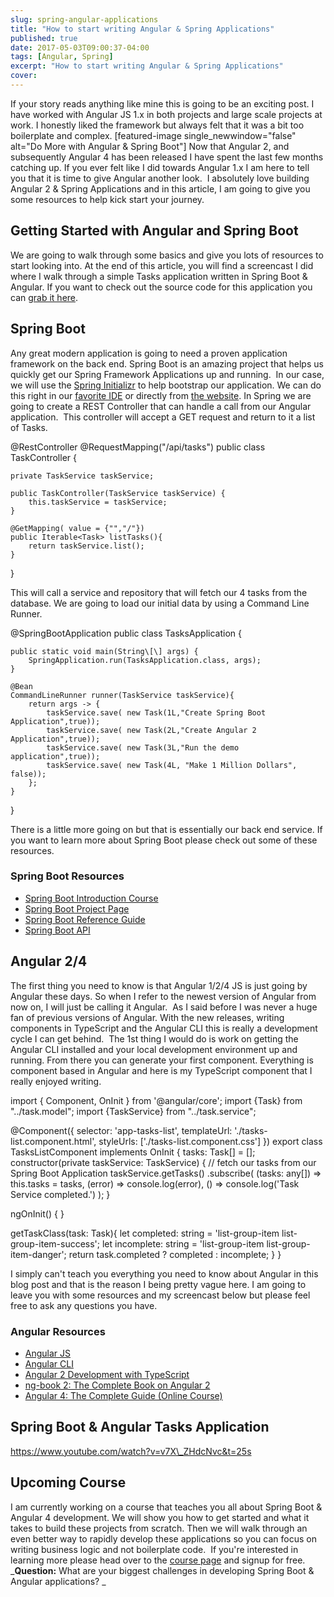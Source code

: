 ```yaml
---
slug: spring-angular-applications
title: "How to start writing Angular & Spring Applications"
published: true
date: 2017-05-03T09:00:37-04:00
tags: [Angular, Spring]
excerpt: "How to start writing Angular & Spring Applications"
cover: 
---
```


If your story reads anything like mine this is going to be an exciting post. I have worked with Angular JS 1.x in both projects and large scale projects at work. I honestly liked the framework but always felt that it was a bit too boilerplate and complex. \[featured-image single\_newwindow="false" alt="Do More with Angular & Spring Boot"\] Now that Angular 2, and subsequently Angular 4 has been released I have spent the last few months catching up. If you ever felt like I did towards Angular 1.x I am here to tell you that it is time to give Angular another look.  I absolutely love building Angular 2 & Spring Applications and in this article, I am going to give you some resources to help kick start your journey. 

## Getting Started with Angular and Spring Boot

We are going to walk through some basics and give you lots of resources to start looking into. At the end of this article, you will find a screencast I did where I walk through a simple Tasks application written in Spring Boot & Angular. If you want to check out the source code for this application you can [grab it here](https://github.com/cfaddict/spring-angular2-tasks). 

## Spring Boot

Any great modern application is going to need a proven application framework on the back end. Spring Boot is an amazing project that helps us quickly get our Spring Framework Applications up and running.  In our case, we will use the [Spring Initializr](http://start.spring.io/) to help bootstrap our application. We can do this right in our [favorite IDE](https://www.jetbrains.com/idea/) or directly from [the website](http://start.spring.io/). In Spring we are going to create a REST Controller that can handle a call from our Angular application.  This controller will accept a GET request and return to it a list of Tasks. 

@RestController
@RequestMapping("/api/tasks")
public class TaskController {

    private TaskService taskService;

    public TaskController(TaskService taskService) {
        this.taskService = taskService;
    }

    @GetMapping( value = {"","/"})
    public Iterable<Task> listTasks(){
        return taskService.list();
    }


}

This will call a service and repository that will fetch our 4 tasks from the database. We are going to load our initial data by using a Command Line Runner. 

@SpringBootApplication
public class TasksApplication {

	public static void main(String\[\] args) {
		SpringApplication.run(TasksApplication.class, args);
	}

	@Bean
	CommandLineRunner runner(TaskService taskService){
		return args -> {
			taskService.save( new Task(1L,"Create Spring Boot Application",true));
			taskService.save( new Task(2L,"Create Angular 2 Application",true));
			taskService.save( new Task(3L,"Run the demo application",true));
			taskService.save( new Task(4L, "Make 1 Million Dollars", false));
		};
	}
}

There is a little more going on but that is essentially our back end service. If you want to learn more about Spring Boot please check out some of these resources. 

### Spring Boot Resources

*   [Spring Boot Introduction Course](http://courses.therealdanvega.com/p/spring-boot-intro)
*   [Spring Boot Project Page](https://projects.spring.io/spring-boot/)
*   [Spring Boot Reference Guide](http://docs.spring.io/spring-boot/docs/current/reference/htmlsingle/)
*   [Spring Boot API](http://docs.spring.io/spring-boot/docs/current/api/)

## Angular 2/4

The first thing you need to know is that Angular 1/2/4 JS is just going by Angular these days. So when I refer to the newest version of Angular from now on, I will just be calling it Angular.  As I said before I was never a huge fan of previous versions of Angular. With the new releases, writing components in TypeScript and the Angular CLI this is really a development cycle I can get behind.  The 1st thing I would do is work on getting the Angular CLI installed and your local development environment up and running. From there you can generate your first component. Everything is component based in Angular and here is my TypeScript component that I really enjoyed writing. 

import { Component, OnInit } from '@angular/core';
import {Task} from "../task.model";
import {TaskService} from "../task.service";

@Component({
  selector: 'app-tasks-list',
  templateUrl: './tasks-list.component.html',
  styleUrls: \['./tasks-list.component.css'\]
})
export class TasksListComponent implements OnInit {
  tasks: Task\[\] = \[\];
  constructor(private taskService: TaskService) {
    // fetch our tasks from our Spring Boot Application
    taskService.getTasks()
        .subscribe(
            (tasks: any\[\]) => this.tasks = tasks,
            (error) => console.log(error),
            () => console.log('Task Service completed.')
        );
  }

  ngOnInit() {
  }

  getTaskClass(task: Task){
    let completed: string = 'list-group-item list-group-item-success';
    let incomplete: string = 'list-group-item list-group-item-danger';
    return task.completed ? completed : incomplete;
  }
}

I simply can't teach you everything you need to know about Angular in this blog post and that is the reason I being pretty vague here. I am going to leave you with some resources and my screencast below but please feel free to ask any questions you have. 

### Angular Resources

*   [Angular JS](https://angularjs.org/)
*   [Angular CLI](https://cli.angular.io/)
*   [Angular 2 Development with TypeScript](http://amzn.to/2qrYPPd)
*   [ng-book 2: The Complete Book on Angular 2](http://amzn.to/2qElhRq)
*   [Angular 4: The Complete Guide (Online Course)](https://www.udemy.com/the-complete-guide-to-angular-2/)

## Spring Boot & Angular Tasks Application

https://www.youtube.com/watch?v=v7X\_ZHdcNvc&t=25s

## Upcoming Course

I am currently working on a course that teaches you all about Spring Boot & Angular 4 development. We will show you how to get started and what it takes to build these projects from scratch. Then we will walk through an even better way to rapidly develop these applications so you can focus on writing business logic and not boilerplate code.  If you're interested in learning more please head over to the [course page](https://therealdanvega.com/jhipster) and signup for free.  _**Question:** What are your biggest challenges in developing Spring Boot & Angular applications? _